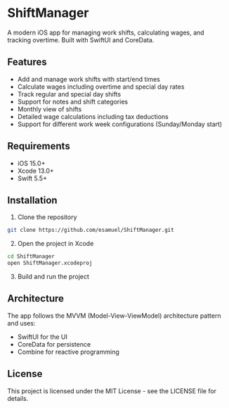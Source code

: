 # ShiftManager

A modern iOS app for managing work shifts, calculating wages, and tracking overtime. Built with SwiftUI and CoreData.

## Features

- Add and manage work shifts with start/end times
- Calculate wages including overtime and special day rates
- Track regular and special day shifts
- Support for notes and shift categories
- Monthly view of shifts
- Detailed wage calculations including tax deductions
- Support for different work week configurations (Sunday/Monday start)

## Requirements

- iOS 15.0+
- Xcode 13.0+
- Swift 5.5+

## Installation

1. Clone the repository
```bash
git clone https://github.com/esamuel/ShiftManager.git
```

2. Open the project in Xcode
```bash
cd ShiftManager
open ShiftManager.xcodeproj
```

3. Build and run the project

## Architecture

The app follows the MVVM (Model-View-ViewModel) architecture pattern and uses:
- SwiftUI for the UI
- CoreData for persistence
- Combine for reactive programming

## License

This project is licensed under the MIT License - see the LICENSE file for details. 